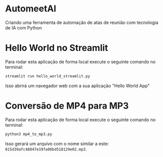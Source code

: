 # AutomeetAI
Criando uma ferramenta de automação de atas de reunião com tecnologia de IA com Python


# Hello World no Streamlit
Para rodar esta aplicação de forma local execute o seguinte comando no terminal:
```sh
streamlit run hello_world_streamlit.py
```
Isso abrirá um navegador web com a sua aplicação "Hello World App"


# Conversão de MP4 para MP3
Para rodar esta aplicação de forma local execute o seguinte comando no terminal:
```sh
python3 mp4_to_mp3.py
```
Isso gerará um arquivo com o nome similar a este: ```015d39afc48847e19fa06bd518129e02.mp3```.
